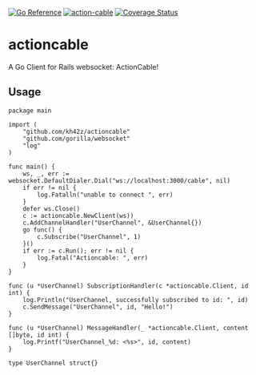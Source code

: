[![Go Reference](https://pkg.go.dev/badge/github.com/kh42z/actioncable.svg)](https://pkg.go.dev/github.com/kh42z/actioncable)
[![action-cable](https://github.com/kh42z/actioncable/actions/workflows/workflow.yml/badge.svg)](https://github.com/kh42z/actioncable/actions/workflows/workflow.yml)
[![Coverage Status](https://coveralls.io/repos/github/kh42z/actioncable/badge.svg?branch=master)](https://coveralls.io/github/kh42z/actioncable?branch=master)
# actioncable

A Go Client for Rails websocket: ActionCable!

## Usage

```
package main

import (
	"github.com/kh42z/actioncable"
	"github.com/gorilla/websocket"
	"log"
)

func main() {
	ws, _, err := websocket.DefaultDialer.Dial("ws://localhost:3000/cable", nil)
	if err != nil {
		log.Fatalln("unable to connect ", err)
	}
	defer ws.Close()
	c := actioncable.NewClient(ws))
	c.AddChannelHandler("UserChannel", &UserChannel{})
	go func() {
		c.Subscribe("UserChannel", 1)
	}()
	if err := c.Run(); err != nil {
		log.Fatal("Actioncable: ", err)
	}
}

func (u *UserChannel) SubscriptionHandler(c *actioncable.Client, id int) {
	log.Println("UserChannel, successfully subscribed to id: ", id)
	c.SendMessage("UserChannel", id, "Hello!")
}

func (u *UserChannel) MessageHandler(_ *actioncable.Client, content []byte, id int) {
	log.Printf("UserChannel_%d: <%s>", id, content)
}

type UserChannel struct{}
```
